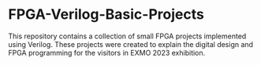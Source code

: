 # FPGA-Verilog-Basic-Projects
This repository contains a collection of small FPGA projects implemented using Verilog. These projects were created to explain the digital design and FPGA programming for the visitors in EXMO 2023 exhibition.
